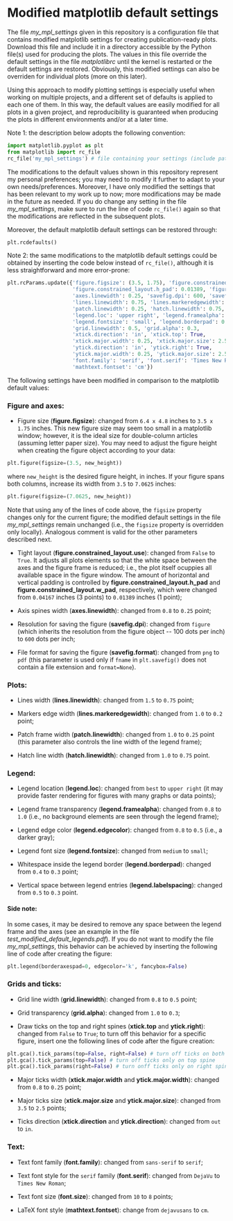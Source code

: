 # Modified matplotlib default settings

The file *my_mpl_settings* given in this repository is a configuration file that contains modified matplotlib settings for creating publication-ready plots. Download this file and include it in a directory accessible by the Python file(s) used for producing the plots. The values in this file override the default settings in the file *matplotlibrc* until the kernel is restarted or the default settings are restored. Obviously, this modified settings can also be overriden for individual plots (more on this later).

Using this approach to modify plotting settings is especially useful when working on multiple projects, and a different set of defaults is applied to each one of them. In this way, the default values are easily modified for all plots in a given project, and reproducibility is guaranteed when producing the plots in different environments and/or at a later time.

Note 1: the description below adopts the following convention:
```python
import matplotlib.pyplot as plt
from matplotlib import rc_file
rc_file('my_mpl_settings') # file containing your settings (include path if not located in the current directory)
```

The modifications to the default values shown in this repository represent my personal preferences; you may need to modify it further to adapt to your own needs/preferences. Moreover, I have only modified the settings that has been relevant to my work up to now; more modifications may be made in the future as needed. If you do change any setting in the file *my_mpl_settings*, make sure to run the line of code ```rc_file()``` again so that the modifications are reflected in the subsequent plots.

Moreover, the default matplotlib default settings can be restored through:
```python
plt.rcdefaults()
```

Note 2: the same modifications to the matplotlib default settings could be obtained by inserting the code below instead of ```rc_file()```, although it is less straightforward and more error-prone:
```python
plt.rcParams.update({'figure.figsize': (3.5, 1.75), 'figure.constrained_layout.use': True, 
                     'figure.constrained_layout.h_pad': 0.01389, 'figure.constrained_layout.w_pad': 0.01389,
                     'axes.linewidth': 0.25, 'savefig.dpi': 600, 'savefig.format': 'pdf',
                     'lines.linewidth': 0.75, 'lines.markeredgewidth': 0.2, 
                     'patch.linewidth': 0.25, 'hatch.linewidth': 0.75,
                     'legend.loc': 'upper right', 'legend.framealpha': 1, 'legend.edgecolor': '0.5', 
                     'legend.fontsize': 'small', 'legend.borderpad': 0.3, 'legend.labelspacing': 0.3,
                     'grid.linewidth': 0.5, 'grid.alpha': 0.3, 
                     'xtick.direction': 'in', 'xtick.top': True, 
                     'xtick.major.width': 0.25, 'xtick.major.size': 2.5,
                     'ytick.direction': 'in', 'ytick.right': True, 
                     'ytick.major.width': 0.25, 'ytick.major.size': 2.5,
                     'font.family': 'serif', 'font.serif': 'Times New Roman', 'font.size': 8,
                     'mathtext.fontset': 'cm'})   
```

The following settings have been modified in comparison to the matplotlib default values:

### Figure and axes:

* Figure size (**figure.figsize**): changed from ```6.4 x 4.8``` inches to ```3.5 x 1.75``` inches. This new figure size may seem too small in a matplotlib window; however, it is the ideal size for double-column articles (assuming letter paper size). You may need to adjust the figure height when creating the figure object according to your data:
```python 
plt.figure(figsize=(3.5, new_height))
```

where ```new_height``` is the desired figure height, in inches. If your figure spans both columns, increase its width from ```3.5``` to ```7.0625``` inches:
```python 
plt.figure(figsize=(7.0625, new_height))
```

Note that using any of the lines of code above, the ```figsize``` property changes only for the current figure; the modified default settings in the file *my_mpl_settings* remain unchanged (i.e., the ```figsize``` property is overridden only locally). Analogous comment is valid for the other parameters described next.

* Tight layout (**figure.constrained_layout.use**): changed from ```False``` to ```True```. It adjusts all plots elements so that the white space between the axes and the figure frame is reduced; i.e., the plot itself ocuppies all available space in the figure window. The amount of horizontal and vertical padding is controlled by **figure.constrained_layout.h_pad** and **figure.constrained_layout.w_pad**, respectively, which were changed from ```0.04167``` inches (3 points) to ```0.01389``` inches (1 point);

* Axis spines width (**axes.linewidth**): changed from ```0.8``` to ```0.25``` point;

* Resolution for saving the figure (**savefig.dpi**): changed from ```figure``` (which inherits the resolution from the figure object -- 100 dots per inch) to ```600``` dots per inch;

* File format for saving the figure (**savefig.format**): changed from ```png``` to ```pdf``` (this parameter is used only if ```fname``` in ```plt.savefig()``` does not contain a file extension and ```format=None```).

### Plots:

* Lines width (**lines.linewidth**): changed from ```1.5``` to ```0.75``` point;

* Markers edge width (**lines.markeredgewidth**): changed from ```1.0``` to ```0.2``` point;

* Patch frame width (**patch.linewidth**): changed from ```1.0``` to ```0.25``` point (this parameter also controls the line width of the legend frame);

* Hatch line width (**hatch.linewidth**): changed from ```1.0``` to ```0.75``` point.

### Legend: 

* Legend location (**legend.loc**): changed from ```best``` to ```upper right``` (it may provide faster rendering for figures with many graphs or data points);

* Legend frame transparency (**legend.framealpha**): changed from ```0.8``` to ```1.0``` (i.e., no background elements are seen through the legend frame);

* Legend edge color (**legend.edgecolor**): changed from ```0.8``` to ```0.5``` (i.e., a darker gray);

* Legend font size (**legend.fontsize**): changed from ```medium``` to ```small```;

* Whitespace inside the legend border (**legend.borderpad**): changed from ```0.4``` to ```0.3``` point;

* Vertical space between legend entries (**legend.labelspacing**): changed from ```0.5``` to ```0.3``` point.

#### Side note:

In some cases, it may be desired to remove any space between the legend frame and the axes (see an example in the file *test_modified_default_legends.pdf*). If you do not want to modify the file *my_mpl_settings*, this behavior can be achieved by inserting the following line of code after creating the figure:
```python
plt.legend(borderaxespad=0, edgecolor='k', fancybox=False)
```

### Grids and ticks:

* Grid line width (**grid.linewidth**): changed from ```0.8``` to ```0.5``` point;

* Grid transparency (**grid.alpha**): changed from ```1.0``` to ```0.3```;

* Draw ticks on the top and right spines (**xtick.top** and **ytick.right**): changed from ```False``` to ```True```; to turn off this behavior for a specific figure, insert one the following lines of code after the figure creation:
```python
plt.gca().tick_params(top=False, right=False) # turn off ticks on both top and right spines
plt.gca().tick_params(top=False) # turn off ticks only on top spine
plt.gca().tick_params(right=False) # turn onff ticks only on right spine
```

* Major ticks width (**xtick.major.width** and **ytick.major.width**): changed from ```0.8``` to ```0.25``` point;

* Major ticks size (**xtick.major.size** and **ytick.major.size**): changed from ```3.5``` to ```2.5``` points;

* Ticks direction (**xtick.direction** and **ytick.direction**): changed from ```out``` to ```in```.

### Text:

* Text font family (**font.family**): changed from ```sans-serif``` to ```serif```;

* Text font style for the ```serif``` family (**font.serif**): changed from ```DejaVu``` to ```Times New Roman```;

* Text font size (**font.size**): changed from ```10``` to ```8``` points;

* LaTeX font style (**mathtext.fontset**): change from ```dejavusans``` to ```cm```.
